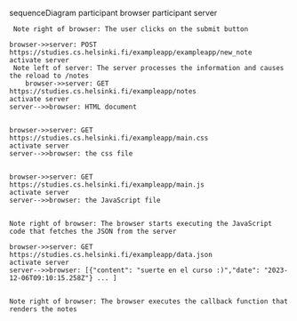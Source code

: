 
sequenceDiagram
    participant browser
    participant server

     Note right of browser: The user clicks on the submit button

    browser->>server: POST https://studies.cs.helsinki.fi/exampleapp/exampleapp/new_note
    activate server
     Note left of server: The server processes the information and causes the reload to /notes
        browser->>server: GET https://studies.cs.helsinki.fi/exampleapp/notes
    activate server
    server-->>browser: HTML document
   

    browser->>server: GET https://studies.cs.helsinki.fi/exampleapp/main.css
    activate server
    server-->>browser: the css file
    

    browser->>server: GET https://studies.cs.helsinki.fi/exampleapp/main.js
    activate server
    server-->>browser: the JavaScript file
  

    Note right of browser: The browser starts executing the JavaScript code that fetches the JSON from the server

    browser->>server: GET https://studies.cs.helsinki.fi/exampleapp/data.json
    activate server
    server-->>browser: [{"content": "suerte en el curso :)","date": "2023-12-06T09:10:15.258Z"} ... ]
 

    Note right of browser: The browser executes the callback function that renders the notes